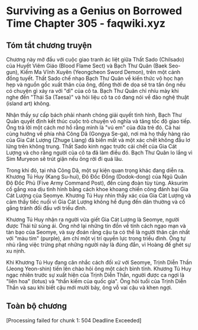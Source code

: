 # Surviving as a Genius on Borrowed Time Chapter 305 - faqwiki.xyz

## Tóm tắt chương truyện

Chương này mở đầu với cuộc giao tranh ác liệt giữa Thất Sado (Chilsado) của Huyết Viêm Giáo (Blood Flame Sect) và Bạch Thư Quân (Baek Seo-gun), Kiếm Ma Vĩnh Xuyên (Yeongcheon Sword Demon), trên một cánh đồng tuyết. Thất Sado chế nhạo Bạch Thư Quân về kiến thức võ học hạn hẹp và nguồn gốc xuất thân của ông, đồng thời đe dọa sẽ tra tấn ông nếu có chuyện gì xảy ra với "dì" của cô ta. Bạch Thư Quân chỉ nhíu mày khi nghe đến "Thái Sa (Taesa)" và hỏi liệu cô ta có đang nói về đảo nghệ thuật (island art) không.

Nhận thấy sự cấp bách phải nhanh chóng giải quyết tình hình, Bạch Thư Quân quyết định kết thúc cuộc trò chuyện vô nghĩa và tăng tốc độ giao tiếp. Ông trả lời một cách mơ hồ rằng mình là "vú em" của đứa trẻ đó. Cả hai cùng hướng về phía nhà Công Dã (Gongya Se-ga), nơi mà họ thấy hàng rào của Gia Cát Lượng (Zhuge Liang) đã biến mất và một xác chết không đầu lơ lửng trên không trung. Thất Sado kinh ngạc trước cái chết của Gia Cát Lượng và cho rằng người của cô ta đã làm điều đó. Bạch Thư Quân lo lắng vì Sim Muryeon sẽ trút giận nếu ông rời đi quá lâu.

Trong khi đó, tại nhà Công Dã, một sự kiện quan trọng khác đang diễn ra. Khương Tú Huy (Kang Su-hui), Đô Đốc Đồng (Dodok-dong) của Ngũ Quân Đô Đốc Phủ (Five Army Command Post), đến cùng đoàn tùy tùng. Aksurim cố gắng xoa dịu tình hình bằng cách khoe khoang chiến công đánh bại Gia Cát Lượng của Seomye. Khương Tú Huy nhìn thấy xác của Gia Cát Lượng và cảm thấy tiếc nuối vì Gia Cát Lượng không hề đụng đến dân thường và cố gắng tránh đối đầu với triều đình.

Khương Tú Huy nhận ra người vừa giết Gia Cát Lượng là Seomye, người được Thái tử sủng ái. Ông nhớ lại những tin đồn về tính cách ngạo mạn và tàn bạo của Seomye, và suy đoán rằng cậu ta có thể là người thân cận nhất với "màu tím" (purple), ám chỉ một vị trí quyền lực trong triều đình. Ông tự nhủ rằng việc trừng phạt những người này là đúng đắn, vì Hoàng đế ghét sự xu nịnh.

Khi Khương Tú Huy đang cân nhắc cách đối xử với Seomye, Trịnh Diễn Thần (Jeong Yeon-shin) tiến lên chào hỏi ông một cách bình tĩnh. Khương Tú Huy ngạc nhiên trước sự xuất hiện của Trịnh Diễn Thần, người được ca ngợi là "liên hoa" (lotus) và "thần kiếm của quốc gia". Ông hỏi tuổi của Trịnh Diễn Thần và sau khi biết cậu mới mười bảy, ông vỗ vai cậu và khen ngợi.

## Toàn bộ chương

[Processing failed for chunk 1: 504 Deadline Exceeded]